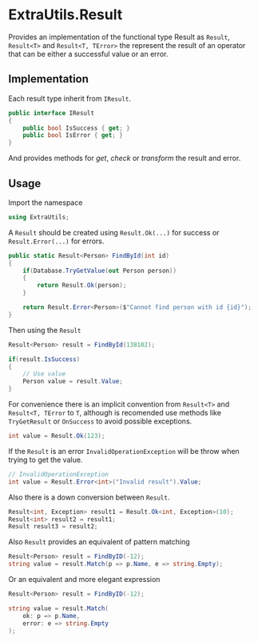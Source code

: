 # ExtraUtils.Result
Provides an implementation of the functional type Result as
``Result``, ``Result<T>`` and ``Result<T, TError>`` the represent
the result of an operator that can be either a successful value or an error.

## Implementation
Each result type inherit from ``IResult``.

```csharp
public interface IResult
{
    public bool IsSuccess { get; }
    public bool IsError { get; }
}
```

And provides methods for *get*, *check* or *transform* the result and error.

## Usage
Import the namespace
```csharp
using ExtraUtils;
```

A ``Result`` should be created using ``Result.Ok(...)`` for success
or ```Result.Error(...)``` for errors.

```csharp
public static Result<Person> FindById(int id)
{
    if(Database.TryGetValue(out Person person))
    {
        return Result.Ok(person);
    }

    return Result.Error<Person>($"Cannot find person with id {id}");
}
```

Then using the ``Result``
```csharp
Result<Person> result = FindById(138102);

if(result.IsSuccess)
{
    // Use value
    Person value = result.Value;
}
```

For convenience there is an implicit convention from
``Result<T>`` and ``Result<T, TError`` to ``T``, although
is recomended use methods like ``TryGetResult`` or ``OnSuccess``
to avoid possible exceptions.

```csharp
int value = Result.Ok(123);
```
If the ``Result`` is an error ```InvalidOperationException``` will be
throw when trying to get the value.

```csharp
// InvalidOperationException
int value = Result.Error<int>("Invalid result").Value;
```

Also there is a down conversion between ``Result``.
```csharp
Result<int, Exception> result1 = Result.Ok<int, Exception>(10);
Result<int> result2 = result1;
Result result3 = result2;
```

Also ``Result`` provides an equivalent of pattern matching

```csharp
Result<Person> result = FindByID(-12);
string value = result.Match(p => p.Name, e => string.Empty);
```

Or an equivalent and more elegant expression

```csharp
Result<Person> result = FindByID(-12);

string value = result.Match(
    ok: p => p.Name, 
    error: e => string.Empty
);
```